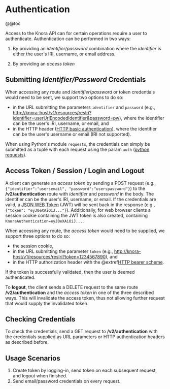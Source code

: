<!---
Copyright © 2015-2019 the contributors (see Contributors.md).

This file is part of Knora.

Knora is free software: you can redistribute it and/or modify
it under the terms of the GNU Affero General Public License as published
by the Free Software Foundation, either version 3 of the License, or
(at your option) any later version.

Knora is distributed in the hope that it will be useful,
but WITHOUT ANY WARRANTY; without even the implied warranty of
MERCHANTABILITY or FITNESS FOR A PARTICULAR PURPOSE.  See the
GNU Affero General Public License for more details.

You should have received a copy of the GNU Affero General Public
License along with Knora.  If not, see <http://www.gnu.org/licenses/>.
-->

# Authentication

@@toc

Access to the Knora API can for certain operations require a user to authenticate.
Authentication can be performed in two ways:

1. By providing an *identifier*/*password* combination where the *identifier* is either
the user's IRI, username, or email address.

2. By providing an *access token*

## Submitting *Identifier/Password* Credentials

When accessing any route and *identifier*/*password* or token credentials would
need to be sent, we support two options to do so:

- in the URL submitting the parameters `identifier` and `password`
  (e.g., <http://knora-host/v1/resources/resIri?identifier=userUrlEncodedIdentifier&password=pw>),
  where the identifier can be the user's IRI, username, or email, and
- in the HTTP header ([HTTP basic
  authentication](https://en.wikipedia.org/wiki/Basic_access_authentication)), where the
  identifier can be the user's username or email (IRI not supported).

When using Python's module `requests`, the credentials can simply be submitted as a tuple with
each request using the param `auth` ([python requests](http://docs.python-requests.org/en/master/user/authentication/#basic-authentication)).

## Access Token / Session / Login and Logout

A client can generate an *access token* by sending a POST request (e.g., `{"identifier":"usersemail",
"password":"userspassword"}`) to the **/v2/authentication** route with
*identifier* and *password* in the body. The identifier can be the user's IRI,
username, or email. If the credentials are valid, a [JSON WEB Token](https://jwt.io) (JWT)
will be sent back in the response (e.g., `{"token": "eyJ0eXAiOiJ..."}`). Additionally, for web browser
clients a session cookie containing the JWT token is also created, containing `KnoraAuthentication=eyJ0eXAiOiJ...`.

When accessing any route, the *access token* would need to be supplied, we support three options to do so:

- the session cookie,
- in the URL submitting the parameter `token` (e.g., <http://knora-host/v1/resources/resIri?token=1234567890>), and
- in the HTTP authorization header with the @extref[HTTP bearer scheme](rfc:6750#section-2.1).

If the token is successfully validated, then the user is deemed authenticated.

To **logout**, the client sends a DELETE request to the same route **/v2/authentication** and
the *access token* in one of the three described ways. This will invalidate the access token,
thus not allowing further request that would supply the invalidated token.

## Checking Credentials

To check the credentials, send a GET request to **/v2/authentication** with the credentials
supplied as URL parameters or HTTP authentication headers as described before.

## Usage Scenarios

1.  Create token by logging-in, send token on each subsequent request, and logout when finished.
2.  Send email/password credentials on every request.
